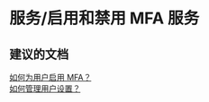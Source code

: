 <properties
    pageTitle="service/enable and disable mfa service"
    description="服务/启用和禁用 MFA 服务"
    service="microsoft.multifactorauthentication"
    resource=""
    authors="aashu"
    displayOrder=""
    selfHelpType="generic"
    supportTopicIds="32336317"
    resourceTags=""
    productPesIds="14947"
    cloudEnvironments="public"
/>


# 服务/启用和禁用 MFA 服务


## **建议的文档**
[如何为用户启用 MFA？](https://azure.microsoft.com/documentation/articles/multi-factor-authentication-get-started-cloud/#turn-on-multi-factor-authentication-for-users)<br>
[如何管理用户设置？](https://azure.microsoft.com/documentation/articles/multi-factor-authentication-manage-users-and-devices/)



<!--HONumber=Jul16_HO4-->


